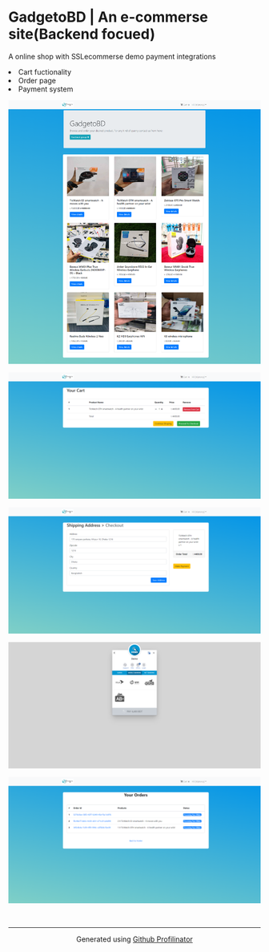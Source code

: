 # GadgetoBD | An e-commerse site(Backend focued)
A online shop with SSLecommerse demo payment integrations
<li>Cart fuctionality
  <li>Order page
    <li>Payment system


![homepage](https://github.com/Manassaharoy/gadgetobd/blob/main/mockup/home.png?raw=true)  
  

![cart page](https://github.com/Manassaharoy/gadgetobd/blob/main/mockup/cart.png?raw=true)  
  

![checkout page](https://github.com/Manassaharoy/gadgetobd/blob/main/mockup/checkout.png?raw=true)  




![payment page](https://github.com/Manassaharoy/gadgetobd/blob/main/mockup/payment.png?raw=true)  




![orders](https://github.com/Manassaharoy/gadgetobd/blob/main/mockup/orders.png?raw=true)  



<br />

----
<div align="center">Generated using <a href="https://profilinator.rishav.dev/" target="_blank">Github Profilinator</a></div>
